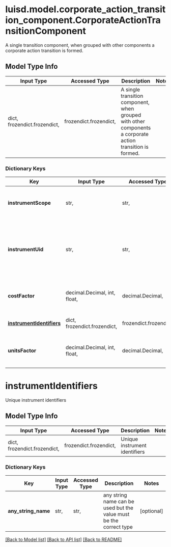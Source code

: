 # luisd.model.corporate_action_transition_component.CorporateActionTransitionComponent

A single transition component, when grouped with other components a corporate action transition is formed.

## Model Type Info
Input Type | Accessed Type | Description | Notes
------------ | ------------- | ------------- | -------------
dict, frozendict.frozendict,  | frozendict.frozendict,  | A single transition component, when grouped with other components a corporate action transition is formed. | 

### Dictionary Keys
Key | Input Type | Accessed Type | Description | Notes
------------ | ------------- | ------------- | ------------- | -------------
**instrumentScope** | str,  | str,  | The scope in which the instrument lies. | 
**instrumentUid** | str,  | str,  | LUSID&#x27;s internal unique instrument identifier, resolved from the instrument identifiers | 
**costFactor** | decimal.Decimal, int, float,  | decimal.Decimal,  | The factor to scale cost by | value must be a 64 bit float
**[instrumentIdentifiers](#instrumentIdentifiers)** | dict, frozendict.frozendict,  | frozendict.frozendict,  | Unique instrument identifiers | 
**unitsFactor** | decimal.Decimal, int, float,  | decimal.Decimal,  | The factor to scale units by | value must be a 64 bit float

# instrumentIdentifiers

Unique instrument identifiers

## Model Type Info
Input Type | Accessed Type | Description | Notes
------------ | ------------- | ------------- | -------------
dict, frozendict.frozendict,  | frozendict.frozendict,  | Unique instrument identifiers | 

### Dictionary Keys
Key | Input Type | Accessed Type | Description | Notes
------------ | ------------- | ------------- | ------------- | -------------
**any_string_name** | str,  | str,  | any string name can be used but the value must be the correct type | [optional] 

[[Back to Model list]](../../README.md#documentation-for-models) [[Back to API list]](../../README.md#documentation-for-api-endpoints) [[Back to README]](../../README.md)

